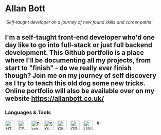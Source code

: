 # Allan Bott

**'Self-taught developer on a journey of new found skills and career paths*'*

I'm a self-taught front-end developer who'd one day like to go into full-stack or just full backend development. This
Github portfolio is a place where I'll be documenting all my projects, from start to "finish" - do we really ever finish
though?
Join me on my journey of self discovery as I try to teach this old dog some new tricks.  Online portfolio will also
be available over on my website https://allanbott.co.uk/
---
### Languages & Tools

<image align="left" alt="HTML" width="30px" style="padding-right:10px;" src="https://cdn.jsdelivr.net/gh/devicons/devicon/icons/html5/html5-plain-wordmark.svg" />
<image align="left" alt="CSS" width="30px" style="padding-right:10px;"  src="https://cdn.jsdelivr.net/gh/devicons/devicon/icons/css3/css3-original-wordmark.svg" />
<image align="left" alt="Python" width="30px" style="padding-right:10px;" src="https://cdn.jsdelivr.net/gh/devicons/devicon/icons/python/python-original-wordmark.svg" />
<image align="left" alt="SQL" width="30px" style="padding-right:10px;" src="https://cdn.jsdelivr.net/gh/devicons/devicon/icons/microsoftsqlserver/microsoftsqlserver-plain-wordmark.svg" />
<image align="left" alt="Github" width="30px" style="padding-right:10px;" src="https://cdn.jsdelivr.net/gh/devicons/devicon/icons/github/github-original-wordmark.svg" />
<image align="left" alt="ORACLE" width="30px" style="padding-right:10px;" src="https://cdn.jsdelivr.net/gh/devicons/devicon/icons/oracle/oracle-original.svg" />
<image align="left" alt="UNIX" width="30px" style="padding-right:10px;" src="https://cdn.jsdelivr.net/gh/devicons/devicon/icons/unix/unix-original.svg" />
#
          
          
          




